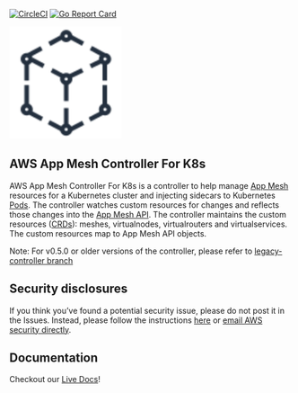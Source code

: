 [![CircleCI](https://circleci.com/gh/aws/aws-app-mesh-controller-for-k8s/tree/master.svg?style=svg)](https://circleci.com/gh/aws/aws-app-mesh-controller-for-k8s/tree/master)
[![Go Report Card](https://goreportcard.com/badge/github.com/aws/aws-app-mesh-controller-for-k8s)](https://goreportcard.com/report/github.com/aws/aws-app-mesh-controller-for-k8s) 

<p>
    <img src="assets/images/aws_appmesh_icon.svg" alt="App Mesh Logo" width="200" />
</p>

## AWS App Mesh Controller For K8s

AWS App Mesh Controller For K8s is a controller to help manage [App Mesh](https://aws.amazon.com/app-mesh/) resources for a Kubernetes cluster and injecting sidecars to Kubernetes [Pods](https://kubernetes.io/docs/concepts/workloads/pods/pod/).  The controller watches custom resources for changes and reflects those changes into the [App Mesh API](https://docs.aws.amazon.com/app-mesh/latest/APIReference/Welcome.html). The controller maintains the custom resources ([CRDs](https://kubernetes.io/docs/concepts/extend-kubernetes/api-extension/custom-resources/)): meshes, virtualnodes, virtualrouters and virtualservices.  The custom resources map to App Mesh API objects.

Note: For v0.5.0 or older versions of the controller, please refer to [legacy-controller branch](https://github.com/aws/aws-app-mesh-controller-for-k8s/tree/legacy-controller)

## Security disclosures

If you think you’ve found a potential security issue, please do not post it in the Issues.  Instead, please follow the instructions [here](https://aws.amazon.com/security/vulnerability-reporting/) or [email AWS security directly](mailto:aws-security@amazon.com).

## Documentation
Checkout our [Live Docs](https://aws.github.io/aws-app-mesh-controller-for-k8s/)!
